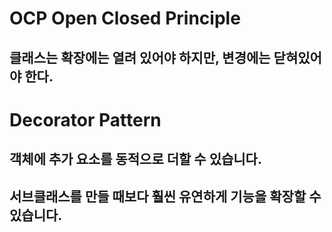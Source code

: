 # OCP Open Closed Principle
## 클래스는 확장에는 열려 있어야 하지만, 변경에는 닫혀있어야 한다.

# Decorator Pattern
## 객체에 추가 요소를 동적으로 더할 수 있습니다.
## 서브클래스를 만들 때보다 훨씬 유연하게 기능을 확장할 수 있습니다. 

